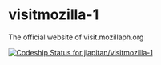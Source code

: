 visitmozilla-1
==============

The official website of visit.mozillaph.org


[ ![Codeship Status for jlapitan/visitmozilla-1](https://codeship.io/projects/532371b0-25e3-0132-1150-5620d5e70b74/status)](https://codeship.io/projects/37271)
